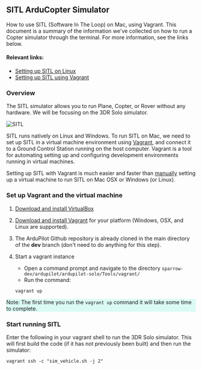 ## SITL ArduCopter Simulator 
How to use SITL (Software In The Loop) on Mac, using Vagrant.
This document is a summary of the information we've collected on how to run a Copter simulator through the terminal. For more information, see the links below.

#### Relevant links:
* [Setting up SITL on Linux](http://ardupilot.org/dev/docs/setting-up-sitl-on-linux.html)
* [Setting up SITL using Vagrant](http://ardupilot.org/dev/docs/setting-up-sitl-using-vagrant.html)

### Overview
The SITL simulator allows you to run Plane, Copter, or Rover without any hardware. We will be focusing on the 3DR Solo simulator.
 
![SITL](http://ardupilot.org/dev/_images/SITL_Linux.jpg)

SITL runs natively on Linux and Windows. To run SITL on Mac, we need to set up SITL in a virtual machine environment using [Vagrant](https://www.vagrantup.com/), and connect it to a Ground Control Station running on the host computer. Vagrant is a tool for automating setting up and configuring development environments running in virtual machines.  

Setting up SITL with Vagrant is much easier and faster than [manually](http://ardupilot.org/dev/docs/setting-up-sitl-on-windows.html#setting-up-sitl-on-windows) setting up a virtual machine to run SITL on Mac OSX or Windows (or Linux).

### Set up Vagrant and the virtual machine
1. [Download and install VirtualBox](https://www.virtualbox.org/wiki/Downloads)
2. [Download and install Vagrant](https://www.vagrantup.com/downloads.html) for your platform (Windows, OSX, and Linux are supported).
3. The ArduPilot Github repository is already cloned in the main directory of the **dev** branch (don't need to do anything for this step).
4. Start a vagrant instance
	* Open a command prompt and navigate to the directory ``sparrow-dev/ardupilot/ardupilot-solo/Tools/vagrant/``
	* Run the command: 

	```
	vagrant up
	```

<div style="background-color:#dbfaf4">
Note: The first time you run the <code>vagrant up</code> command it will take some time to complete.	
</div>

### Start running SITL
Enter the following in your vagrant shell to run the 3DR Solo simulator. This will first build the code (if it has not previously been built) and then run the simulator:

```
vagrant ssh -c "sim_vehicle.sh -j 2"
``` 
